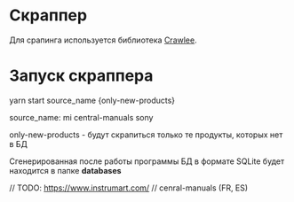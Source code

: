 # Скраппер

Для срапинга используется библиотека [Crawlee](https://crawlee.dev).

# Запуск скраппера

yarn start source_name {only-new-products}

source_name:
mi
central-manuals
sony

only-new-products - будут скрапиться только те продукты, которых нет в БД

Сгенерированная после работы программы БД в формате SQLite будет находится в папке **databases**

// TODO: https://www.instrumart.com/
// cenral-manuals (FR, ES)
